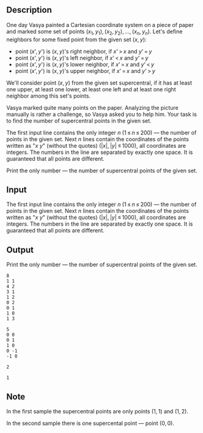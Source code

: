 ## Description

<div><p>One day Vasya painted a Cartesian coordinate system on a piece of paper and marked some set of points <span class="tex-span">(<i>x</i><sub class="lower-index">1</sub>, <i>y</i><sub class="lower-index">1</sub>), (<i>x</i><sub class="lower-index">2</sub>, <i>y</i><sub class="lower-index">2</sub>), ..., (<i>x</i><sub class="lower-index"><i>n</i></sub>, <i>y</i><sub class="lower-index"><i>n</i></sub>)</span>. Let's define neighbors for some fixed point from the given set <span class="tex-span">(<i>x</i>, <i>y</i>)</span>: </p><ul> <li> point <span class="tex-span">(<i>x</i>', <i>y</i>')</span> is <span class="tex-span">(<i>x</i>, <i>y</i>)</span>'s right neighbor, if <span class="tex-span"><i>x</i>' &gt; <i>x</i></span> and <span class="tex-span"><i>y</i>' = <i>y</i></span> </li><li> point <span class="tex-span">(<i>x</i>', <i>y</i>')</span> is <span class="tex-span">(<i>x</i>, <i>y</i>)</span>'s left neighbor, if <span class="tex-span"><i>x</i>' &lt; <i>x</i></span> and <span class="tex-span"><i>y</i>' = <i>y</i></span> </li><li> point <span class="tex-span">(<i>x</i>', <i>y</i>')</span> is <span class="tex-span">(<i>x</i>, <i>y</i>)</span>'s lower neighbor, if <span class="tex-span"><i>x</i>' = <i>x</i></span> and <span class="tex-span"><i>y</i>' &lt; <i>y</i></span> </li><li> point <span class="tex-span">(<i>x</i>', <i>y</i>')</span> is <span class="tex-span">(<i>x</i>, <i>y</i>)</span>'s upper neighbor, if <span class="tex-span"><i>x</i>' = <i>x</i></span> and <span class="tex-span"><i>y</i>' &gt; <i>y</i></span> </li></ul><p>We'll consider point <span class="tex-span">(<i>x</i>, <i>y</i>)</span> from the given set supercentral, if it has at least one upper, at least one lower, at least one left and at least one right neighbor among this set's points.</p><p>Vasya marked quite many points on the paper. Analyzing the picture manually is rather a challenge, so Vasya asked you to help him. Your task is to find the number of supercentral points in the given set.</p></div><div class="input-specification"><p>The first input line contains the only integer <span class="tex-span"><i>n</i></span> (<span class="tex-span">1 ≤ <i>n</i> ≤ 200</span>) — the number of points in the given set. Next <span class="tex-span"><i>n</i></span> lines contain the coordinates of the points written as "<span class="tex-span"><i>x</i></span> <span class="tex-span"><i>y</i></span>" (without the quotes) (<span class="tex-span">|<i>x</i>|, |<i>y</i>| ≤ 1000</span>), all coordinates are integers. The numbers in the line are separated by exactly one space. It is guaranteed that all points are different.</p></div><div class="output-specification"><p>Print the only number — the number of supercentral points of the given set.</p></div>

## Input

<p>The first input line contains the only integer <span class="tex-span"><i>n</i></span> (<span class="tex-span">1 ≤ <i>n</i> ≤ 200</span>) — the number of points in the given set. Next <span class="tex-span"><i>n</i></span> lines contain the coordinates of the points written as "<span class="tex-span"><i>x</i></span> <span class="tex-span"><i>y</i></span>" (without the quotes) (<span class="tex-span">|<i>x</i>|, |<i>y</i>| ≤ 1000</span>), all coordinates are integers. The numbers in the line are separated by exactly one space. It is guaranteed that all points are different.</p>

## Output

<p>Print the only number — the number of supercentral points of the given set.</p>





```input1
8
1 1
4 2
3 1
1 2
0 2
0 1
1 0
1 3

```




```input2
5
0 0
0 1
1 0
0 -1
-1 0

```




```output1
2

```




```output2
1

```



## Note

<p>In the first sample the supercentral points are only points <span class="tex-span">(1, 1)</span> and <span class="tex-span">(1, 2)</span>.</p><p>In the second sample there is one supercental point — point <span class="tex-span">(0, 0)</span>.</p>
